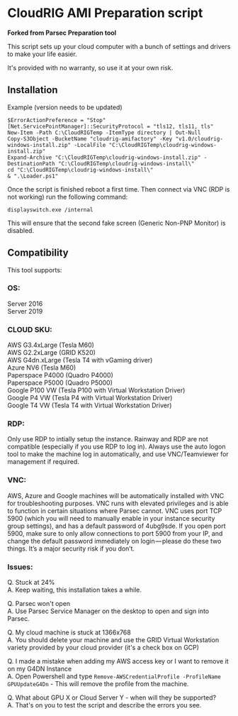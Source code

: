 # CloudRIG AMI Preparation script 

**Forked from Parsec Preparation tool**

This script sets up your cloud computer with a bunch of settings and drivers
to make your life easier.  
                    
It's provided with no warranty, so use it at your own risk.

## Installation
Example (version needs to be updated)
```
$ErrorActionPreference = "Stop"
[Net.ServicePointManager]::SecurityProtocol = "tls12, tls11, tls"
New-Item -Path C:\CloudRIGTemp -ItemType directory | Out-Null
Copy-S3Object -BucketName "cloudrig-amifactory" -Key "v1.0/cloudrig-windows-install.zip" -LocalFile "C:\CloudRIGTemp\cloudrig-windows-install.zip"
Expand-Archive "C:\CloudRIGTemp\cloudrig-windows-install.zip" -DestinationPath "C:\CloudRIGTemp\cloudrig-windows-install\"
cd "C:\CloudRIGTemp\cloudrig-windows-install\"
& ".\Loader.ps1"
```

Once the script is finished reboot a first time. Then connect via VNC (RDP is not working) run the following command:
```
displayswitch.exe /internal
```
This will ensure that the second fake screen (Generic Non-PNP Monitor) is disabled.


## Compatibility 

This tool supports:

### OS:
Server 2016  
Server 2019
                    
### CLOUD SKU:
AWS G3.4xLarge    (Tesla M60)  
AWS G2.2xLarge    (GRID K520)  
AWS G4dn.xLarge   (Tesla T4 with vGaming driver)  
Azure NV6         (Tesla M60)  
Paperspace P4000  (Quadro P4000)  
Paperspace P5000  (Quadro P5000)  
Google P100 VW    (Tesla P100 with Virtual Workstation Driver)  
Google P4 VW      (Tesla P4 with Virtual Workstation Driver)  
Google T4 VW      (Tesla T4 with Virtual Workstation Driver)  

### RDP:  
Only use RDP to intially setup the instance. Rainway and RDP are not compatible (especially if you use RDP to log in). Always use the auto logon tool to make the machine log in automatically, and use VNC/Teamviewer for management if required.

### VNC:
AWS, Azure and Google machines will be automatically installed with VNC for troubleshooting purposes. VNC runs with elevated privileges and is able to function in certain situations where Parsec cannot. VNC uses port TCP 5900 (which you will need to manually enable in your instance security group settings), and has a default password of 4ubg9sde. If you open port 5900, make sure to only allow connections to port 5900 from your IP, and change the default password immediately on login — please do these two things. It’s a major security risk if you don’t.

### Issues:
Q. Stuck at 24%  
A. Keep waiting, this installation takes a while.

Q. Parsec won't open  
A. Use Parsec Service Manager on the desktop to open and sign into Parsec.

Q. My cloud machine is stuck at 1366x768  
A. You should delete your machine and use the GRID Virtual Workstation variety provided by your cloud provider (it's a check box on GCP)

Q. I made a mistake when adding my AWS access key or I want to remove it on my G4DN Instance  
A. Open Powershell and type `Remove-AWSCredentialProfile -ProfileName GPUUpdateG4Dn` - This will remove the profile from the machine.

Q. What about GPU X or Cloud Server Y - when will they be supported?  
A. That's on you to test the script and describe the errors you see.



